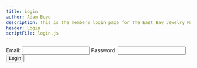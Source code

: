 ```yaml
---
title: Login
author: Adam Boyd
description: This is the members login page for the East Bay Jewelry Makers Club
header: Login
scriptFile: login.js
---
```


   
<section class="gridContainer bordered">
    <form action="" method="get" class="form-login">
        <label for="email">Email: </label>
        <input type="email" name="email" id="email" minlength="4" maxlength="32" required>
        <label for="password">Password: </label>
        <input type="password" name="password" id="password" minlength="8" maxlength="32" required>
        <input type="button" value="Login" id="click">
    </form>
</section>
<br>
<section id="clickMessage" class="bordered hide"></section>